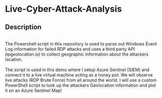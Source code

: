 <h1>Live-Cyber-Attack-Analysis</h1>

<h2>Description</h2>
<br />The Powershell script in this repository is used to parse out Windows Event Log information for failed RDP attacks and uses a third party API (ipgeolocation.io) to collect geographic information about the attackers location.
<br />

<br />
The script is used in this demo where I setup Azure Sentinel (SIEM) and connect it to a live virtual machine acting as a honey pot.
We will observe live attacks (RDP Brute Force) from all around the world. I will use a custom PowerShell script to
look up the attackers Geolocation information and plot it on an Azure Sentinel Map!
<br />

